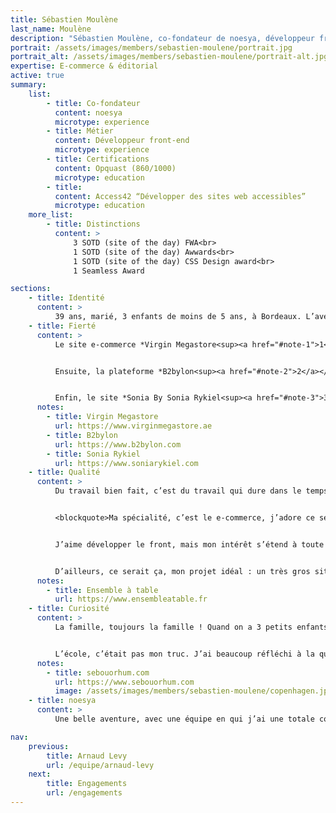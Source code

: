 ```yaml
---
title: Sébastien Moulène
last_name: Moulène
description: "Sébastien Moulène, co-fondateur de noesya, développeur front-end"
portrait: /assets/images/members/sebastien-moulene/portrait.jpg
portrait_alt: /assets/images/members/sebastien-moulene/portrait-alt.jpg
expertise: E-commerce & éditorial
active: true
summary:
    list:
        - title: Co-fondateur
          content: noesya
          microtype: experience
        - title: Métier
          content: Développeur front-end
          microtype: experience
        - title: Certifications
          content: Opquast (860/1000)
          microtype: education
        - title:
          content: Access42 “Développer des sites web accessibles”
          microtype: education
    more_list:
        - title: Distinctions
          content: >
              3 SOTD (site of the day) FWA<br>
              1 SOTD (site of the day) Awwards<br>
              1 SOTD (site of the day) CSS Design award<br>
              1 Seamless Award

sections:
    - title: Identité
      content: >
          39 ans, marié, 3 enfants de moins de 5 ans, à Bordeaux. L’aventure familiale ! Après une formation de web design en alternance dans une petite agence, *Cocoon*, j’ai été embauché pour faire du front et du PHP. J’ai tout appris grâce aux forums, avec des gens bienveillants qui m’ont apporté énormément. J’ai travaillé ensuite en freelance avec de belles agences : *BETC*, *Nurun*, *Mazarine*, *Dagobert*, *Soleil Noir*, *Colorz*, *Angström*, *84.Paris*, *DDB*, *Bonjour Paris*... A l’époque il y avait pas mal de Flash, du mini-site, j’ai fait un peu de bannières à mes débuts, comme tout le monde, puis Flash a disparu, et je me suis spécialisé en HTML. J’ai travaillé avec Pierre-André et Arnaud en 2014, pour *Semio Design*, puis j’ai pris la responsabilité du dev front aux *Poupées Russes*, en 2019, en parallèle de mon activité freelance.
    - title: Fierté
      content: >
          Le site e-commerce *Virgin Megastore<sup><a href="#note-1">1</a></sup>* Emirats Arabes Unis, parce que c’était un gros défi technique : SAP Hybris pour le back-end. Je ne connaissais rien à Hybris, les équipes back-end ne connaissaient rien au front, il a fallu relier tout ça. J’ai souvenir d’un workshop à Dubaï avec les devs back, une expérience étonnante. Nous n’avons fait que travailler, donc je n’ai pas beaucoup vu la ville, mais c’est un endroit surprenant.


          Ensuite, la plateforme *B2bylon<sup><a href="#note-2">2</a></sup>*, depuis 3 ans aux *Poupées&nbsp;Russes*. C’est une plateforme B2B plutôt orientée marques de luxe, même si elle peut en réalité fonctionner pour n’importe quelle marque : de gros enjeux de stabilité et de robustesse, avec un fonctionnement en composants, beaucoup d’évolutions fonctionnelles, et une surcouche de styles en SASS pour chaque marque qui permet de personnaliser l’expérience utilisateur (logo, fontes, couleurs...).


          Enfin, le site *Sonia By Sonia Rykiel<sup><a href="#note-3">3</a></sup>* avec *84.Paris* et *Bonhomme*, un mini-site événementiel avec le fameux effet "wow". Beaucoup de javascript pour mettre en mouvement un très beau design, jouer avec la grille et du parallaxe, des choses qui s’ouvrent, du chargement asynchrone (AJAX), tout ça dans un délai un peu court, c’était très cool à faire.
      notes:
        - title: Virgin Megastore
          url: https://www.virginmegastore.ae
        - title: B2bylon
          url: https://www.b2bylon.com
        - title: Sonia Rykiel
          url: https://www.soniarykiel.com
    - title: Qualité
      content: >
          Du travail bien fait, c’est du travail qui dure dans le temps, stable, robuste. Du code propre, même s’il faut préciser le sens du mot, c’est très important : optimisé, bien pensé, minimisé autant que possible, organisé en composants pour favoriser la réutilisabilité.


          <blockquote>Ma spécialité, c’est le e-commerce, j’adore ce secteur !</blockquote>


          J’aime développer le front, mais mon intérêt s’étend à toute l’expérience utilisateur, notamment à l’entrelacement entre le contenu éditorial et le commerce. D’une façon générale, j’aime les gros sites qui impliquent une pensée globale, long-terme, et une anticipation des évolutions.


          D’ailleurs, ce serait ça, mon projet idéal : un très gros site e-commerce pérenne ! Malheureusement les e-shops sont refondus trop souvent, la pérennité de la plateforme technique n’est pas la norme. C’est peut-être un effet de mode, ou bien une difficulté à gérer les évolutions, je ne sais pas. Un site comme *Ensemble à table<sup><a href="#note-4">4</a></sup>*, c’est un vrai plaisir !
      notes:
        - title: Ensemble à table
          url: https://www.ensembleatable.fr
    - title: Curiosité
      content: >
          La famille, toujours la famille ! Quand on a 3 petits enfants, ça prend une grande place, on a fait une pause sur les road trips. J’ai beaucoup voyagé, avec mes yeux et mon ventre... Les voyages sont liés à la bonne bouffe, un pays choisi est souvent lié à ce qu’on va y manger, pour moi ça fait une bonne partie du choix. Et sur place, pas mal de photo, des instants de vie, des découvertes urbaines, je photographie des étonnements<sup><a href="#note-5">5</a></sup>. Je n’ai pas la culture de la photo de portrait, ma pratique photographique est très liée à l’exploration, donc j’en fais moins depuis que je ne voyage plus. Avec les enfants qui grandissent, c’est le retour de la liberté, on va les emmener avec nous !


          L’école, c’était pas mon truc. J’ai beaucoup réfléchi à la question de l’apprentissage récemment, comment j’aime apprendre, comment je sais apprendre. En fait j’ai besoin qu’on me montre, plutôt que de lire des choses. Je dois voir pour comprendre. C’est certainement lié à des habitudes d’autodidacte, le fruit de tout ce temps passé à chercher, à regarder comment les choses sont faites pour apprendre à les faire. Je pars des exemples pour comprendre les principes. Et la relation à un tuteur est très efficace pour moi, quelqu’un qui te guide dans un domaine en te montrant les bonnes pratiques. J’ai du mal à être certain de la qualité de ce que je trouve par moi-même, je doute beaucoup. Donc j’aime apprendre de gens qui maîtrisent leur art, je fais confiance au savoir-faire.
      notes:
        - title: sebouorhum.com
          url: https://www.sebouorhum.com
          image: /assets/images/members/sebastien-moulene/copenhagen.jpg
    - title: noesya
      content: >
          Une belle aventure, avec une équipe en qui j’ai une totale confiance. Nos profils sont complémentaires, nos valeurs sont communes, il y a de la bienveillance, de la courtoisie, des discussions ouvertes, de l’honnêteté, surtout. Et beaucoup de compétence, évidemment, c’est fondamental.

nav:
    previous:
        title: Arnaud Levy
        url: /equipe/arnaud-levy
    next:
        title: Engagements
        url: /engagements
---
```

